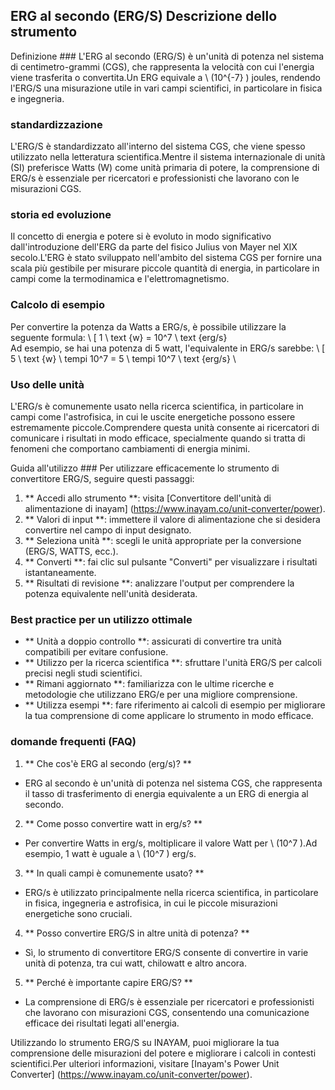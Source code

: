 ## ERG al secondo (ERG/S) Descrizione dello strumento

Definizione ###
L'ERG al secondo (ERG/S) è un'unità di potenza nel sistema di centimetro-grammi (CGS), che rappresenta la velocità con cui l'energia viene trasferita o convertita.Un ERG equivale a \ (10^{-7} \) joules, rendendo l'ERG/S una misurazione utile in vari campi scientifici, in particolare in fisica e ingegneria.

### standardizzazione
L'ERG/S è standardizzato all'interno del sistema CGS, che viene spesso utilizzato nella letteratura scientifica.Mentre il sistema internazionale di unità (SI) preferisce Watts (W) come unità primaria di potere, la comprensione di ERG/s è essenziale per ricercatori e professionisti che lavorano con le misurazioni CGS.

### storia ed evoluzione
Il concetto di energia e potere si è evoluto in modo significativo dall'introduzione dell'ERG da parte del fisico Julius von Mayer nel XIX secolo.L'ERG è stato sviluppato nell'ambito del sistema CGS per fornire una scala più gestibile per misurare piccole quantità di energia, in particolare in campi come la termodinamica e l'elettromagnetismo.

### Calcolo di esempio
Per convertire la potenza da Watts a ERG/s, è possibile utilizzare la seguente formula:
\ [
1 \ text {w} = 10^7 \ text {erg/s}
\
Ad esempio, se hai una potenza di 5 watt, l'equivalente in ERG/s sarebbe:
\ [
5 \ text {w} \ tempi 10^7 = 5 \ tempi 10^7 \ text {erg/s}
\

### Uso delle unità
L'ERG/s è comunemente usato nella ricerca scientifica, in particolare in campi come l'astrofisica, in cui le uscite energetiche possono essere estremamente piccole.Comprendere questa unità consente ai ricercatori di comunicare i risultati in modo efficace, specialmente quando si tratta di fenomeni che comportano cambiamenti di energia minimi.

Guida all'utilizzo ###
Per utilizzare efficacemente lo strumento di convertitore ERG/S, seguire questi passaggi:
1. ** Accedi allo strumento **: visita [Convertitore dell'unità di alimentazione di inayam] (https://www.inayam.co/unit-converter/power).
2. ** Valori di input **: immettere il valore di alimentazione che si desidera convertire nel campo di input designato.
3. ** Seleziona unità **: scegli le unità appropriate per la conversione (ERG/S, WATTS, ecc.).
4. ** Converti **: fai clic sul pulsante "Converti" per visualizzare i risultati istantaneamente.
5. ** Risultati di revisione **: analizzare l'output per comprendere la potenza equivalente nell'unità desiderata.

### Best practice per un utilizzo ottimale
- ** Unità a doppio controllo **: assicurati di convertire tra unità compatibili per evitare confusione.
- ** Utilizzo per la ricerca scientifica **: sfruttare l'unità ERG/S per calcoli precisi negli studi scientifici.
- ** Rimani aggiornato **: familiarizza con le ultime ricerche e metodologie che utilizzano ERG/e per una migliore comprensione.
- ** Utilizza esempi **: fare riferimento ai calcoli di esempio per migliorare la tua comprensione di come applicare lo strumento in modo efficace.

### domande frequenti (FAQ)

1. ** Che cos'è ERG al secondo (erg/s)? **
- ERG al secondo è un'unità di potenza nel sistema CGS, che rappresenta il tasso di trasferimento di energia equivalente a un ERG di energia al secondo.

2. ** Come posso convertire watt in erg/s? **
- Per convertire Watts in erg/s, moltiplicare il valore Watt per \ (10^7 \).Ad esempio, 1 watt è uguale a \ (10^7 \) erg/s.

3. ** In quali campi è comunemente usato? **
- ERG/s è utilizzato principalmente nella ricerca scientifica, in particolare in fisica, ingegneria e astrofisica, in cui le piccole misurazioni energetiche sono cruciali.

4. ** Posso convertire ERG/S in altre unità di potenza? **
- Sì, lo strumento di convertitore ERG/S consente di convertire in varie unità di potenza, tra cui watt, chilowatt e altro ancora.

5. ** Perché è importante capire ERG/S? **
- La comprensione di ERG/s è essenziale per ricercatori e professionisti che lavorano con misurazioni CGS, consentendo una comunicazione efficace dei risultati legati all'energia.

Utilizzando lo strumento ERG/S su INAYAM, puoi migliorare la tua comprensione delle misurazioni del potere e migliorare i calcoli in contesti scientifici.Per ulteriori informazioni, visitare [Inayam's Power Unit Converter] (https://www.inayam.co/unit-converter/power).